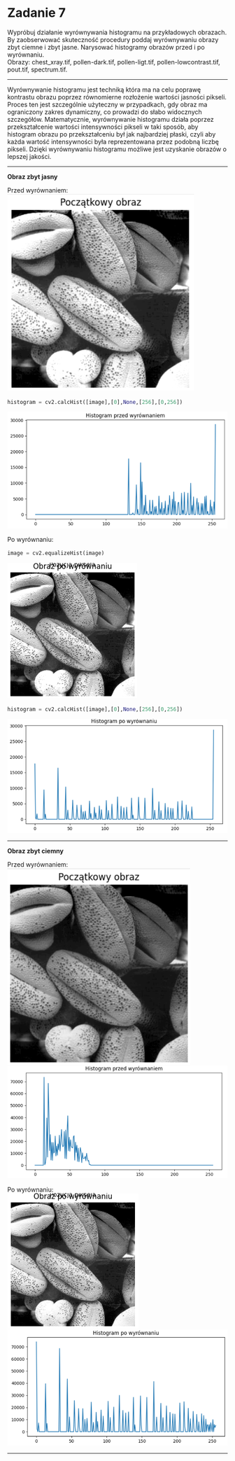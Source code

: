 # Zadanie 7

Wypróbuj działanie wyrównywania histogramu na przykładowych obrazach. By zaobserwować skuteczność procedury poddaj wyrównywaniu obrazy zbyt ciemne i zbyt jasne. Narysować histogramy obrazów przed i po wyrównaniu.  
Obrazy: chest_xray.tif, pollen-dark.tif, pollen-ligt.tif, pollen-lowcontrast.tif, pout.tif, spectrum.tif.  

---

Wyrównywanie histogramu jest techniką która ma na celu poprawę kontrastu obrazu poprzez równomierne rozłożenie wartości jasności pikseli. Proces ten jest szczególnie użyteczny w przypadkach, gdy obraz ma ograniczony zakres dynamiczny, co prowadzi do słabo widocznych szczegółów. Matematycznie, wyrównywanie histogramu działa poprzez przekształcenie wartości intensywności pikseli w taki sposób, aby histogram obrazu po przekształceniu był jak najbardziej płaski, czyli aby każda wartość intensywności była reprezentowana przez podobną liczbę pikseli. Dzięki wyrównywaniu histogramu możliwe jest uzyskanie obrazów o lepszej jakości.

---
**Obraz zbyt jasny**  
  
Przed wyrównaniem:  
![7l1](<Zadanie 7/7_light1.PNG>)
```python
histogram = cv2.calcHist([image],[0],None,[256],[0,256])
```
![7l1hist](<Zadanie 7/7_light1hist.PNG>)
  
Po wyrównaniu:
```python
image = cv2.equalizeHist(image)  
```
![7l2](<Zadanie 7/7_light2.PNG>)
```python
histogram = cv2.calcHist([image],[0],None,[256],[0,256])
```
![7l2hist](<Zadanie 7/7_light2hist.PNG>)

---
**Obraz zbyt ciemny**  
  
Przed wyrównaniem:  
![7d1](<Zadanie 7/7_dark1.PNG>)
![7d1hist](<Zadanie 7/7_dark1hist.PNG>)
  
Po wyrównaniu:  
![7d2](<Zadanie 7/7_dark2.PNG>)
![7d2hist](<Zadanie 7/7_dark2hist.PNG>)

---